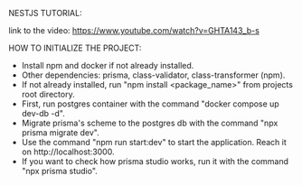 NESTJS TUTORIAL:

link to the video: https://www.youtube.com/watch?v=GHTA143_b-s

HOW TO INITIALIZE THE PROJECT:

- Install npm and docker if not already installed.
- Other dependencies: prisma, class-validator, class-transformer (npm).
- If not already installed, run "npm install <package_name>" from projects root directory.
- First, run postgres container with the command "docker compose up dev-db -d".
- Migrate prisma's scheme to the postgres db with the command "npx prisma migrate dev".
- Use the command "npm run start:dev" to start the application. Reach it on http://localhost:3000.
- If you want to check how prisma studio works, run it with the command "npx prisma studio".